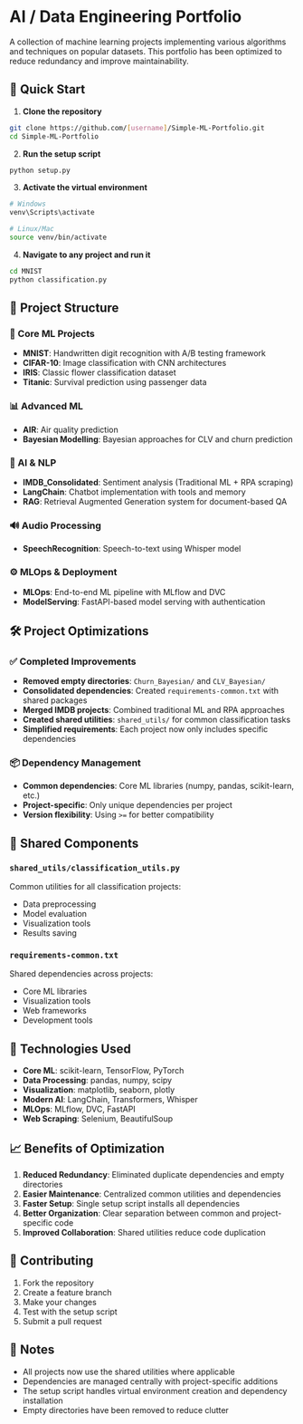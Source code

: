 # AI / Data Engineering Portfolio

A collection of machine learning projects implementing various algorithms and techniques on popular datasets. This portfolio has been optimized to reduce redundancy and improve maintainability.

## 🚀 Quick Start

1. **Clone the repository**
```bash
git clone https://github.com/[username]/Simple-ML-Portfolio.git
cd Simple-ML-Portfolio
```

2. **Run the setup script**
```bash
python setup.py
```

3. **Activate the virtual environment**
```bash
# Windows
venv\Scripts\activate

# Linux/Mac
source venv/bin/activate
```

4. **Navigate to any project and run it**
```bash
cd MNIST
python classification.py
```

## 📁 Project Structure

### 🤖 Core ML Projects
- **MNIST**: Handwritten digit recognition with A/B testing framework
- **CIFAR-10**: Image classification with CNN architectures
- **IRIS**: Classic flower classification dataset
- **Titanic**: Survival prediction using passenger data

### 📊 Advanced ML
- **AIR**: Air quality prediction
- **Bayesian Modelling**: Bayesian approaches for CLV and churn prediction

### 🧠 AI & NLP
- **IMDB_Consolidated**: Sentiment analysis (Traditional ML + RPA scraping)
- **LangChain**: Chatbot implementation with tools and memory
- **RAG**: Retrieval Augmented Generation system for document-based QA

### 🔊 Audio Processing
- **SpeechRecognition**: Speech-to-text using Whisper model

### ⚙️ MLOps & Deployment
- **MLOps**: End-to-end ML pipeline with MLflow and DVC
- **ModelServing**: FastAPI-based model serving with authentication

## 🛠️ Project Optimizations

### ✅ Completed Improvements
- **Removed empty directories**: `Churn_Bayesian/` and `CLV_Bayesian/`
- **Consolidated dependencies**: Created `requirements-common.txt` with shared packages
- **Merged IMDB projects**: Combined traditional ML and RPA approaches
- **Created shared utilities**: `shared_utils/` for common classification tasks
- **Simplified requirements**: Each project now only includes specific dependencies

### 📦 Dependency Management
- **Common dependencies**: Core ML libraries (numpy, pandas, scikit-learn, etc.)
- **Project-specific**: Only unique dependencies per project
- **Version flexibility**: Using `>=` for better compatibility

## 🧩 Shared Components

### `shared_utils/classification_utils.py`
Common utilities for all classification projects:
- Data preprocessing
- Model evaluation
- Visualization tools
- Results saving

### `requirements-common.txt`
Shared dependencies across projects:
- Core ML libraries
- Visualization tools
- Web frameworks
- Development tools

## 🎯 Technologies Used

- **Core ML**: scikit-learn, TensorFlow, PyTorch
- **Data Processing**: pandas, numpy, scipy
- **Visualization**: matplotlib, seaborn, plotly
- **Modern AI**: LangChain, Transformers, Whisper
- **MLOps**: MLflow, DVC, FastAPI
- **Web Scraping**: Selenium, BeautifulSoup

## 📈 Benefits of Optimization

1. **Reduced Redundancy**: Eliminated duplicate dependencies and empty directories
2. **Easier Maintenance**: Centralized common utilities and dependencies
3. **Faster Setup**: Single setup script installs all dependencies
4. **Better Organization**: Clear separation between common and project-specific code
5. **Improved Collaboration**: Shared utilities reduce code duplication

## 🤝 Contributing

1. Fork the repository
2. Create a feature branch
3. Make your changes
4. Test with the setup script
5. Submit a pull request

## 📝 Notes

- All projects now use the shared utilities where applicable
- Dependencies are managed centrally with project-specific additions
- The setup script handles virtual environment creation and dependency installation
- Empty directories have been removed to reduce clutter

